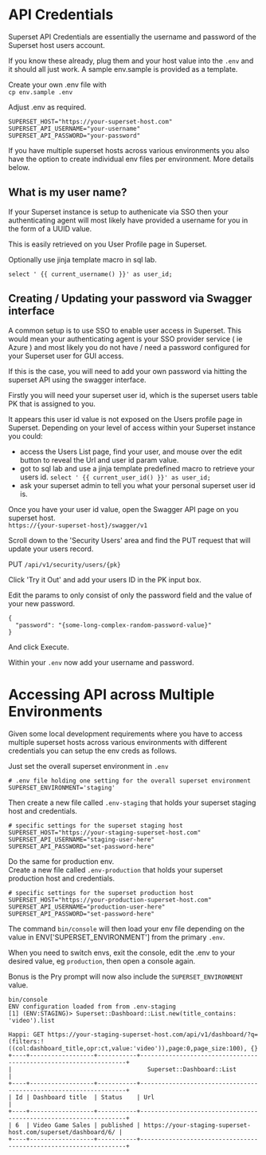 # API Credentials

Superset API Credentials are essentially the username and password of the Superset host users account.

If you know these already, plug them and your host value into the `.env` and it should all just work.  A sample env.sample is provided as a template. 

Create your own .env file with  
`cp env.sample .env`

Adjust .env as required.
```
SUPERSET_HOST="https://your-superset-host.com"
SUPERSET_API_USERNAME="your-username"
SUPERSET_API_PASSWORD="your-password"
```

If you have multiple superset hosts across various environments you also have the option
to create individual env files per environment.  More details below.

## What is my user name?

If your Superset instance is setup to authenicate via SSO then your authenticating agent will most likely have provided a username for you in the form of a UUID value.

This is easily retrieved on you User Profile page in Superset.

Optionally use jinja template macro in sql lab.

`select ' {{ current_username() }}' as user_id;`

## Creating / Updating your password via Swagger interface

A common setup is to use SSO to enable user access in Superset.  This would mean your authenticating agent is your SSO provider service ( ie Azure ) and most likely you do not have / need a password configured for your Superset user for GUI access.

If this is the case, you will need to add your own password via hitting the superset API using the swagger interface.

Firstly you will need your superset user id, which is the superset users table PK that is assigned to you.

It appears this user id value is not exposed on the Users profile page in Superset. Depending on your level of access within your Superset instance you could:
- access the Users List page, find your user, and mouse over the edit button to reveal the Url and user id param value.  
- got to sql lab and use a jinja template predefined macro to retrieve your users id.
`select ' {{ current_user_id() }}' as user_id;`
- ask your superset admin to tell you what your personal superset user id is.

Once you have your user id value, open the Swagger API page on you superset host.  
`https://{your-superset-host}/swagger/v1`

Scroll down to the 'Security Users' area and find the PUT request that will update your users record.

PUT `/api/v1/security/users/{pk}`

Click 'Try it Out' and add your users ID in the PK input box.  

Edit the params to only consist of only the password field and the value of your new password.  

```
{
  "password": "{some-long-complex-random-password-value}"
}
```

And click Execute.

Within your `.env` now add your username and password.

# Accessing API across Multiple Environments

Given some local development requirements where you have to access multiple superset hosts across various environments with different credentials you can setup the env creds as follows.

Just set the overall superset environment in `.env`

```
# .env file holding one setting for the overall superset environment
SUPERSET_ENVIRONMENT='staging'
```

Then create a new file called `.env-staging` that holds your superset staging host and credentials.

```
# specific settings for the superset staging host
SUPERSET_HOST="https://your-staging-superset-host.com"
SUPERSET_API_USERNAME="staging-user-here"
SUPERSET_API_PASSWORD="set-password-here"
```

Do the same for production env.  
Create a new file called `.env-production` that holds your superset production host and credentials.

```
# specific settings for the superset production host
SUPERSET_HOST="https://your-production-superset-host.com"
SUPERSET_API_USERNAME="production-user-here"
SUPERSET_API_PASSWORD="set-password-here"
```

The command `bin/console` will then load your env file depending on the value in ENV['SUPERSET_ENVIRONMENT'] from the primary `.env`.

When you need to switch envs, exit the console, edit the .env to your desired value, eg `production`, then open a console again.

Bonus is the Pry prompt will now also include the `SUPERSET_ENVIRONMENT` value.

```
bin/console
ENV configuration loaded from from .env-staging
[1] (ENV:STAGING)> Superset::Dashboard::List.new(title_contains: 'video').list

Happi: GET https://your-staging-superset-host.com/api/v1/dashboard/?q=(filters:!((col:dashboard_title,opr:ct,value:'video')),page:0,page_size:100), {}
+----+------------------+-----------+------------------------------------------------------------------+
|                                      Superset::Dashboard::List                                       |
+----+------------------+-----------+------------------------------------------------------------------+
| Id | Dashboard title  | Status    | Url                                                              |
+----+------------------+-----------+------------------------------------------------------------------+
| 6  | Video Game Sales | published | https://your-staging-superset-host.com/superset/dashboard/6/ |
+----+------------------+-----------+------------------------------------------------------------------+
```




